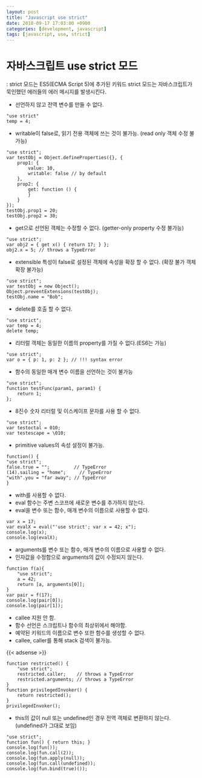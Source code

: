 ```yaml
---
layout: post
title: "Javascript use strict"
date: 2018-09-17 17:03:00 +0900
categories: [development, javascript]
tags: [javascript, use, strict]
---
```


자바스크립트 use strict 모드
===========

: strict 모드는 ES5(ECMA Script 5)에 추가된 키워드
strict 모드는 자바스크립트가 묵인했던 에러들의 에러 메시지를 발생시킨다.

- 선언하지 않고 전역 변수를 만들 수 없다.
```{.javascript}
"use strict"
temp = 4;
```

- writable이 false로, 읽기 전용 객체에 쓰는 것이 불가능. (read only 객체 수정 불가능)
```{.javascript}
"use strict";
var testObj = Object.defineProperties({}, {
    prop1: {
        value: 10,
        writable: false // by default
    },
    prop2: {
        get: function () {
        }
    }
});
testObj.prop1 = 20;
testObj.prop2 = 30;
```

- get으로 선언된 객체는 수정할 수 없다. (getter-only property 수정 불가능)
```{.javascript}
"use strict";
var obj2 = { get x() { return 17; } };
obj2.x = 5; // throws a TypeError
```

- extensible 특성이 false로 설정된 객체에 속성을 확장 할 수 없다. (확장 불가 객체 확장 불가능)
```{.javascript}
"use strict";
var testObj = new Object();
Object.preventExtensions(testObj);
testObj.name = "Bob";
```

- delete를 호출 할 수 없다.
```{.javascript}
"use strict";
var temp = 4;
delete temp;
```

- 리터럴 객체는 동일한 이름의 property를 가질 수 없다.(ES6는 가능)
```{.javascript}
"use strict";
var o = { p: 1, p: 2 }; // !!! syntax error
```
- 함수의 동일한 매개 변수 이름을 선언하는 것이 불가능
```{.javascript}
"use strict";
function testFunc(param1, param1) {
    return 1;
};
```
- 8진수 숫자 리터럴 및 이스케이프 문자를 사용 할 수 없다.
```{.javascript}
"use strict";
var testoctal = 010;
var testescape = \010;
```

- primitive values의 속성 설정이 불가능.
```{.javascript}
function() {
"use strict";
false.true = "";         // TypeError
(14).sailing = "home";     // TypeError
"with".you = "far away"; // TypeError
}
```
- with를 사용할 수 없다.
- eval 함수는 주변 스코프에 새로운 변수를 추가하지 않는다.
- eval을 변수 또는 함수, 매개 변수의 이름으로 사용할 수 없다.
```{.javascript}
var x = 17;
var evalX = eval("'use strict'; var x = 42; x");
console.log(x);
console.log(evalX);
```
- arguments를 변수 또는 함수, 매개 변수의 이름으로 사용할 수 없다.
- 인자값을 수정함으로 arguments의 값이 수정되지 않는다.
```{.javascript}
function f(a){
    "use strict";
    a = 42;
    return [a, arguments[0]];
}
var pair = f(17);
console.log(pair[0]);
console.log(pair[1]);
```
- callee 지원 안 함.
- 함수 선언은 스크립트나 함수의 최상위에서 해야함.
- 예약된 키워드의 이름으로 변수 또한 함수를 생성할 수 없다.
- callee, caller를 통해 stack 검색이 불가능.

{{< adsense >}}

```{.javascript}
function restricted() {
    "use strict";
    restricted.caller;    // throws a TypeError
    restricted.arguments; // throws a TypeError
}
function privilegedInvoker() {
    return restricted();
}
privilegedInvoker();
```
- this의 값이 null 또는 undefined인 경우 전역 객체로 변환하지 않는다. (undefined가 그대로 보임)
```{.javascript}
"use strict";
function fun() { return this; }
console.log(fun());
console.log(fun.call(2));
console.log(fun.apply(null));
console.log(fun.call(undefined));
console.log(fun.bind(true)());
```


